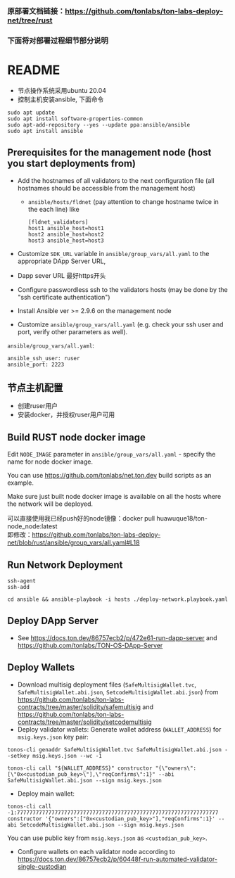 ### 原部署文档链接：https://github.com/tonlabs/ton-labs-deploy-net/tree/rust
### 下面将对部署过程细节部分说明

# README
* 节点操作系统采用ubuntu 20.04
* 控制主机安装ansible, 下面命令
```
sudo apt update
sudo apt install software-properties-common
sudo apt-add-repository --yes --update ppa:ansible/ansible
sudo apt install ansible
```



## Prerequisites for the management node (host you start deployments from)
* Add the hostnames of all validators to the next configuration file (all hostnames should be accessible from the management host)
  * `ansible/hosts/fldnet` (pay attention to change hostname twice in the each line)
    like
    ```
    [fldnet_validators]
    host1 ansible_host=host1
    host2 ansible_host=host2
    host3 ansible_host=host3
    ```
  
* Customize `SDK_URL` variable in `ansible/group_vars/all.yaml` to the appropriate DApp Server URL,
* Dapp sever URL 最好https开头
* Configure passwordless ssh to the validators hosts (may be done by the "ssh certificate authentication")

* Install Ansible ver >= 2.9.6 on the management node

* Customize `ansible/group_vars/all.yaml` (e.g. check your ssh user and port, verify other parameters as well).

`ansible/group_vars/all.yaml`:
 ```
 ansible_ssh_user: ruser
 ansible_port: 2223
 ```
## 节点主机配置
* 创建ruser用户
* 安装docker，并授权ruser用户可用

## Build RUST node docker image
Edit `NODE_IMAGE` parameter in `ansible/group_vars/all.yaml` - specify the name for node docker image. 

You can use https://github.com/tonlabs/net.ton.dev build scripts as an example.

Make sure just built node docker image is available on all the hosts where the network will be deployed.

可以直接使用我已经push好的node镜像：docker pull huawuque18/ton-node_node:latest  
即修改：https://github.com/tonlabs/ton-labs-deploy-net/blob/rust/ansible/group_vars/all.yaml#L18

## Run Network Deployment
```
ssh-agent
ssh-add
```
```
cd ansible && ansible-playbook -i hosts ./deploy-network.playbook.yaml 
```
## Deploy DApp Server
* See https://docs.ton.dev/86757ecb2/p/472e61-run-dapp-server and https://github.com/tonlabs/TON-OS-DApp-Server
## Deploy Wallets
* Download multisig deployment files (`SafeMultisigWallet.tvc`, `SafeMultisigWallet.abi.json`, `SetcodeMultisigWallet.abi.json`) from https://github.com/tonlabs/ton-labs-contracts/tree/master/solidity/safemultisig and https://github.com/tonlabs/ton-labs-contracts/tree/master/solidity/setcodemultisig
* Deploy validator wallets:
Generate wallet address (`WALLET_ADDRESS`) for `msig.keys.json` key pair:
```
tonos-cli genaddr SafeMultisigWallet.tvc SafeMultisigWallet.abi.json --setkey msig.keys.json --wc -1
```
```
tonos-cli call "${WALLET_ADDRESS}" constructor "{\"owners\":[\"0x<custodian_pub_key>\"],\"reqConfirms\":1}" --abi SafeMultisigWallet.abi.json --sign msig.keys.json
```
* Deploy main wallet:
```
tonos-cli call -1:7777777777777777777777777777777777777777777777777777777777777777 constructor '{"owners":["0x<custodian_pub_key>"],"reqConfirms":1}' --abi SetcodeMultisigWallet.abi.json --sign msig.keys.json
```
You can use public key from `msig.keys.json` as `<custodian_pub_key>`.
* Configure wallets on each validator node according to https://docs.ton.dev/86757ecb2/p/60448f-run-automated-validator-single-custodian
